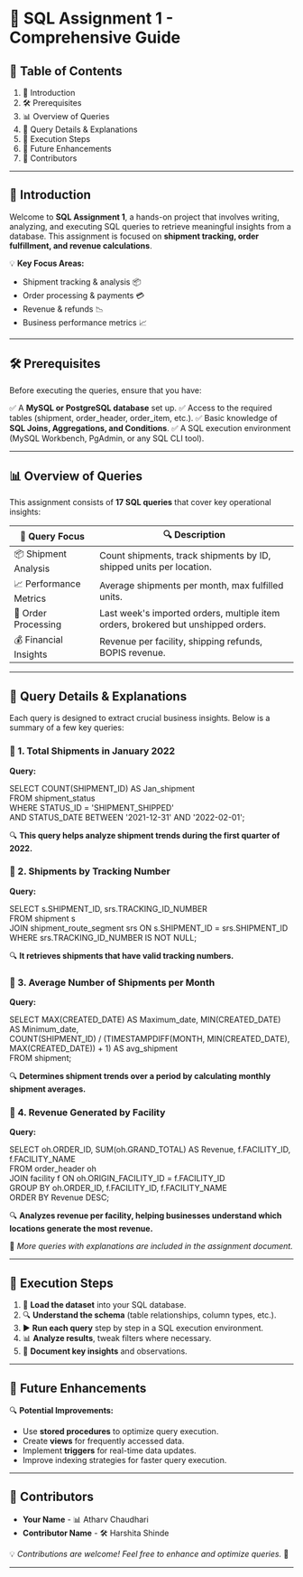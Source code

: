 # **📌 SQL Assignment 1 \- Comprehensive Guide**

## **📑 Table of Contents**

1. 📌 Introduction  
2. 🛠 Prerequisites  
3. 📊 Overview of Queries  
4. 📜 Query Details & Explanations  
5. 🚀 Execution Steps  
6. 🔮 Future Enhancements  
7. 👥 Contributors

---

## **📌 Introduction**

Welcome to **SQL Assignment 1**, a hands-on project that involves writing, analyzing, and executing SQL queries to retrieve meaningful insights from a database. This assignment is focused on **shipment tracking, order fulfillment, and revenue calculations**.

💡 **Key Focus Areas:**

* Shipment tracking & analysis 📦  
* Order processing & payments 💳  
* Revenue & refunds 📉  
* Business performance metrics 📈

---

## **🛠 Prerequisites**

Before executing the queries, ensure that you have:

✅ A **MySQL or PostgreSQL database** set up. ✅ Access to the required tables (shipment, order\_header, order\_item, etc.). ✅ Basic knowledge of **SQL Joins, Aggregations, and Conditions**. ✅ A SQL execution environment (MySQL Workbench, PgAdmin, or any SQL CLI tool).

---

## **📊 Overview of Queries**

This assignment consists of **17 SQL queries** that cover key operational insights:

| 📌 Query Focus | 🔍 Description |
| ----- | ----- |
| 📦 Shipment Analysis | Count shipments, track shipments by ID, shipped units per location. |
| 📈 Performance Metrics | Average shipments per month, max fulfilled units. |
| 🛒 Order Processing | Last week's imported orders, multiple item orders, brokered but unshipped orders. |
| 💰 Financial Insights | Revenue per facility, shipping refunds, BOPIS revenue. |

---

## **📜 Query Details & Explanations**

Each query is designed to extract crucial business insights. Below is a summary of a few key queries:

### **📌 1\. Total Shipments in January 2022**

**Query:**

SELECT COUNT(SHIPMENT\_ID) AS Jan\_shipment  
FROM shipment\_status  
WHERE STATUS\_ID \= 'SHIPMENT\_SHIPPED'  
AND STATUS\_DATE BETWEEN '2021-12-31' AND '2022-02-01';

🔍 **This query helps analyze shipment trends during the first quarter of 2022\.**

### **📌 2\. Shipments by Tracking Number**

**Query:**

SELECT s.SHIPMENT\_ID, srs.TRACKING\_ID\_NUMBER  
FROM shipment s  
JOIN shipment\_route\_segment srs ON s.SHIPMENT\_ID \= srs.SHIPMENT\_ID  
WHERE srs.TRACKING\_ID\_NUMBER IS NOT NULL;

🔍 **It retrieves shipments that have valid tracking numbers.**

### **📌 3\. Average Number of Shipments per Month**

**Query:**

SELECT MAX(CREATED\_DATE) AS Maximum\_date, MIN(CREATED\_DATE) AS Minimum\_date,  
COUNT(SHIPMENT\_ID) / (TIMESTAMPDIFF(MONTH, MIN(CREATED\_DATE), MAX(CREATED\_DATE)) \+ 1\) AS avg\_shipment  
FROM shipment;

🔍 **Determines shipment trends over a period by calculating monthly shipment averages.**

### **📌 4\. Revenue Generated by Facility**

**Query:**

SELECT oh.ORDER\_ID, SUM(oh.GRAND\_TOTAL) AS Revenue, f.FACILITY\_ID, f.FACILITY\_NAME  
FROM order\_header oh  
JOIN facility f ON oh.ORIGIN\_FACILITY\_ID \= f.FACILITY\_ID  
GROUP BY oh.ORDER\_ID, f.FACILITY\_ID, f.FACILITY\_NAME  
ORDER BY Revenue DESC;

🔍 **Analyzes revenue per facility, helping businesses understand which locations generate the most revenue.**

📌 *More queries with explanations are included in the assignment document.*

---

## **🚀 Execution Steps**

1. 📂 **Load the dataset** into your SQL database.  
2. 🔍 **Understand the schema** (table relationships, column types, etc.).  
3. ▶ **Run each query** step by step in a SQL execution environment.  
4. 📊 **Analyze results**, tweak filters where necessary.  
5. 📝 **Document key insights** and observations.

---

## **🔮 Future Enhancements**

🔍 **Potential Improvements:**

* Use **stored procedures** to optimize query execution.  
* Create **views** for frequently accessed data.  
* Implement **triggers** for real-time data updates.  
* Improve indexing strategies for faster query execution.

---

## **👥 Contributors**

* **Your Name** \- 📊 Atharv  Chaudhari  
* **Contributor Name** \- 🛠 Harshita Shinde

💡 *Contributions are welcome\! Feel free to enhance and optimize queries.* 🚀

---

